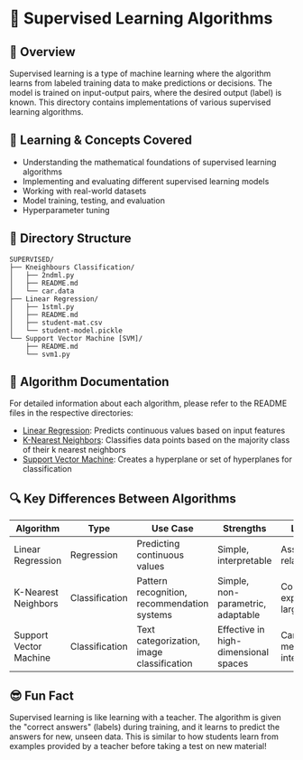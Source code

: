 # 📂 Supervised Learning Algorithms

## 🧠 Overview
Supervised learning is a type of machine learning where the algorithm learns from labeled training data to make predictions or decisions. The model is trained on input-output pairs, where the desired output (label) is known. This directory contains implementations of various supervised learning algorithms.

## 📘 Learning & Concepts Covered
- Understanding the mathematical foundations of supervised learning algorithms
- Implementing and evaluating different supervised learning models
- Working with real-world datasets
- Model training, testing, and evaluation
- Hyperparameter tuning

## 📁 Directory Structure
```
SUPERVISED/
├── Kneighbours Classification/
│   ├── 2ndml.py
│   ├── README.md
│   └── car.data
├── Linear Regression/
│   ├── 1stml.py
│   ├── README.md
│   ├── student-mat.csv
│   └── student-model.pickle
└── Support Vector Machine [SVM]/
    ├── README.md
    └── svm1.py
```

## 📄 Algorithm Documentation

For detailed information about each algorithm, please refer to the README files in the respective directories:

- [Linear Regression](./Linear%20Regression/README.md): Predicts continuous values based on input features
- [K-Nearest Neighbors](./Kneighbours%20Classification/README.md): Classifies data points based on the majority class of their k nearest neighbors
- [Support Vector Machine](./Support%20Vector%20Machine%20%5BSVM%5D/README.md): Creates a hyperplane or set of hyperplanes for classification

## 🔍 Key Differences Between Algorithms

| Algorithm | Type | Use Case | Strengths | Limitations |
|-----------|------|----------|-----------|-------------|
| Linear Regression | Regression | Predicting continuous values | Simple, interpretable | Assumes linear relationship |
| K-Nearest Neighbors | Classification | Pattern recognition, recommendation systems | Simple, non-parametric, adaptable | Computationally expensive for large datasets |
| Support Vector Machine | Classification | Text categorization, image classification | Effective in high-dimensional spaces | Can be memory-intensive |

## 😎 Fun Fact
Supervised learning is like learning with a teacher. The algorithm is given the "correct answers" (labels) during training, and it learns to predict the answers for new, unseen data. This is similar to how students learn from examples provided by a teacher before taking a test on new material!